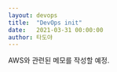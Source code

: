 ```yaml
---
layout: devops
title:  "DevOps init"
date:   2021-03-31 00:00:00
author: 타도야
---
```

AWS와 관련된 메모를 작성할 예정.